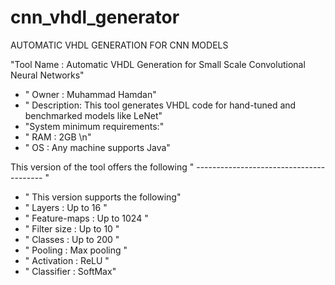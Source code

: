 # cnn_vhdl_generator
AUTOMATIC VHDL GENERATION FOR CNN MODELS

"Tool Name :  Automatic VHDL Generation for Small Scale Convolutional Neural Networks"
+ " Owner :  Muhammad Hamdan"
+ " Description: This tool generates VHDL code for hand-tuned and benchmarked models like LeNet"
+ "System minimum requirements:"
+ " RAM :  2GB \n"
+ " OS :  Any machine supports Java"


This version of the tool offers the following
" ---------------------------------------- "
+ " This version supports the following"
+ " Layers :  Up to 16 "
+ " Feature-maps :  Up to 1024 "
+ " Filter size :  Up to 10 "
+ " Classes :  Up to 200 "
+ " Pooling :  Max pooling "
+ " Activation :  ReLU "
+ " Classifier :  SoftMax"
